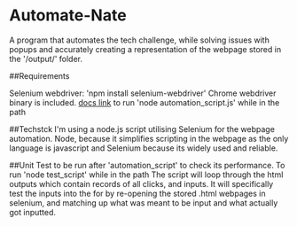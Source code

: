 # Automate-Nate
A program that automates the tech challenge, while solving issues with popups and accurately creating a representation of the webpage stored in the '/output/' folder.  

##Requirements

Selenium webdriver: 'npm install selenium-webdriver'
Chrome webdriver binary is included. [docs link](https://www.selenium.dev/documentation/en/selenium_installation/installing_webdriver_binaries/)
to run 'node automation_script.js' while in the path

##Techstck
I'm using a node.js script utilising Selenium for the webpage automation. Node, because it simplifies scripting in the webpage as the only language is javascript and Selenium because its widely used and reliable.

##Unit Test
to be run after 'automation_script' to check its performance. To run 'node test_script' while in the path
The script will loop through the html outputs which contain records of all clicks, and inputs. It will specifically test the inputs into the for by re-opening the stored .html webpages in selenium, and matching up what was meant to be input and what actually got inputted.

 